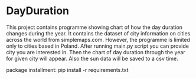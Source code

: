 # DayDuration
This project contains programme showing chart of how the day duration changes during the year.
It contains the dataset of city information on cities across the world from simplemaps.com. 
However, the programme is limited only to cities based in Poland.
After running main.py script you can provide city you are interested in.
Then the chart of day duration through the year for given city will appear.
Also the sun data will be saved to a csv time.

package installment:
pip install -r requirements.txt
